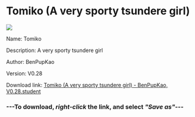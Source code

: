 # Tomiko (A very sporty tsundere girl)

<img src = "https://raw.githubusercontent.com/Arbiter1223/Koukou-Gurashi-Custom-Students/master/Students/Files/Tomiko%20(A%20very%20sporty%20tsundere%20girl).png">

Name: Tomiko

Description: A very sporty tsundere girl

Author: BenPupKao

Version: V0.28

Download link: <a href="https://raw.githubusercontent.com/Arbiter1223/Koukou-Gurashi-Custom-Students/master/Students/Files/Tomiko%20(A%20very%20sporty%20tsundere%20girl)%20-%20BenPupKao%2C%20V0.28.student">Tomiko (A very sporty tsundere girl) - BenPupKao, V0.28.student</a>

### ---**To download, _right-click_ the link, and select _"Save as"_**---
